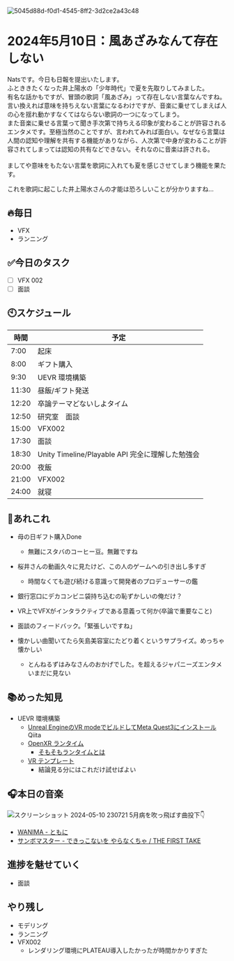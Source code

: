 ![5045d88d-f0d1-4545-8ff2-3d2ce2a43c48](https://github.com/Nats360/Nippo/assets/86301377/86c2130f-247f-4fc4-b4f4-c743683c795f)
# 2024年5月10日：風あざみなんて存在しない
Natsです。今日も日報を提出いたします。<br>
ふとききたくなった井上陽水の「少年時代」で夏を先取りしてみました。
<br>
有名な話かもですが、冒頭の歌詞「風あざみ」って存在しない言葉なんですね。<br>
言い換えれば意味を持ちえない言葉になるわけですが、音楽に乗せてしまえば人の心を揺れ動かすなくてはならない歌詞の一つになってしまう。<br>また音楽に乗せる言葉って聞き手次第で持ちえる印象が変わることが許容されるエンタメです。至極当然のことですが、言われてみれば面白い。なぜなら言葉は人間の認知や理解を共有する機能がありながら、人次第で中身が変わることが許容されてしまっては認知の共有などできない。それなのに音楽は許される。<br><br>
ましてや意味をもたない言葉を歌詞に入れても夏を感じさせてしまう機能を果たす。


これを歌詞に起こした井上陽水さんの才能は恐ろしいことが分かりますね…

## 🔥毎日
- VFX 
- ランニング

## ✅今日のタスク
- [ ] VFX 002
- [ ] 面談

## 🕙スケジュール
| 時間 |  予定 |
|----|----|
|7:00|起床|
|8:00|ギフト購入|
|9:30|UEVR 環境構築|
|11:30|昼飯/ギフト発送|
|12:20|卒論テーマどないしよタイム|
|12:50|研究室　面談|
|15:00|VFX002|
|17:30|面談|
|18:30|Unity Timeline/Playable API 完全に理解した勉強会|
|20:00|夜飯|
|21:00|VFX002|
|24:00|就寝|


## 📌あれこれ
- 母の日ギフト購入Done
  - 無難にスタバのコーヒー豆。無難ですね

- 桜井さんの動画久々に見たけど、この人のゲームへの引き出し多すぎ
  - 時間なくても遊び続ける意識って開発者のプロデューサーの鑑

- 銀行窓口にデカコンビニ袋持ち込むの恥ずかしいの俺だけ？

- VR上でVFXがインタラクティブである意義って何か(卒論で重要なこと)

- 面談のフィードバック。「緊張しいですね」

- 懐かしい曲聞いてたら矢島美容室にたどり着くというサプライズ。めっちゃ懐かしい
  - とんねるずはみなさんのおかげでした。を超えるジャパニーズエンタメいまだに見ない

## 📚めった知見
- UEVR 環境構築
  - [Unreal EngineのVR modeでビルドしてMeta Quest3にインストール](https://qiita.com/sasayabaku/items/04b0fe76997c5cf49835)Qiita
  - [OpenXR ランタイム](https://dev.epicgames.com/documentation/ja-jp/unreal-engine/openxr-prerequisites-in-unreal-engine?application_version=5.3)
    - [そもそもランタイムとは](https://wa3.i-3-i.info/word13464.html)
  - [VR テンプレート](https://dev.epicgames.com/documentation/ja-jp/unreal-engine/vr-template-in-unreal-engine?application_version=5.3)
    - 結論見る分にはこれだけ試せばよい

## 🎧本日の音楽
![スクリーンショット 2024-05-10 230721](https://github.com/Nats360/Nippo/assets/86301377/68d99ad9-25cd-44e3-94d6-6d78b8c87150)
5月病を吹っ飛ばす曲投下👇
- [WANIMA - ともに ](https://www.youtube.com/watch?v=qag4ewos4TE)
- [サンボマスター - できっこないを やらなくちゃ / THE FIRST TAKE](https://www.youtube.com/watch?v=69cHrxUaRTA)
## 進捗を魅せていく
- 面談

## やり残し
- モデリング
- ランニング
- VFX002
  - レンダリング環境にPLATEAU導入したかったが時間かかりすぎた
